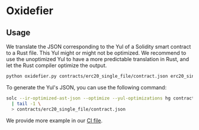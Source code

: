 # Oxidefier

## Usage

We translate the JSON corresponding to the Yul of a Solidity smart contract to a Rust file. This Yul might or might not be optimized. We recommend to use the unoptimized Yul to have a more predictable translation in Rust, and let the Rust compiler optimize the output.

```sh
python oxidefier.py contracts/erc20_single_file/contract.json erc20_single_file
```

To generate the Yul's JSON, you can use the following command:

```sh
solc --ir-optimized-ast-json --optimize --yul-optimizations hg contracts/erc20_single_file/contract.sol \
  | tail -1 \
  > contracts/erc20_single_file/contract.json
```

We provide more example in our [CI file](.github/workflows/check.yml).
